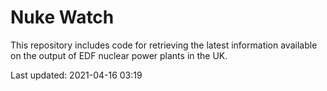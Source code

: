 # Nuke Watch

This repository includes code for retrieving the latest information available on the output of EDF nuclear power plants in the UK.

Last updated: 2021-04-16 03:19